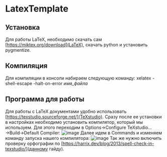 # LatexTemplate

## Установка
Для работы LaTeX, необходимо скачать сам [https://miktex.org/download](LaTeX), скачать python и установить pygmentize.

## Компиляция
Для компиляции в консоли набираем следующую команду: xelatex -shell-escape -halt-on-error _имя_файла_

## Программа для работы
Для работы с LaTeX документами удобно использовать [https://texstudio.sourceforge.net/](TeXstudio).
Сразу после ее установки в настройках необходимо установить компилятор, который мы используем. Для этого переходим в Options→Configure TeXstudio…→Build→Default Compiler:
![image](https://user-images.githubusercontent.com/86663719/199741267-bfe09e86-5b81-4ea3-840b-f605b8ac88d7.png)
Далее идем в Commands и изменяем команду запуска нашего компилятора:
![image](https://user-images.githubusercontent.com/86663719/199741408-719dbdd5-56c0-4ebc-92f1-5ea7d56ac7d0.png)
Так же нужно включить проверку орфографии по [https://harrix.dev/blog/2013/spell-check-in-texstudio/](данному гайду).

